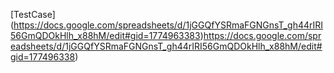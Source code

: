 [TestCase] (https://docs.google.com/spreadsheets/d/1jGGQfYSRmaFGNGnsT_gh44rIRI56GmQDOkHlh_x88hM/edit#gid=1774963383)https://docs.google.com/spreadsheets/d/1jGGQfYSRmaFGNGnsT_gh44rIRI56GmQDOkHlh_x88hM/edit#gid=177496338)
